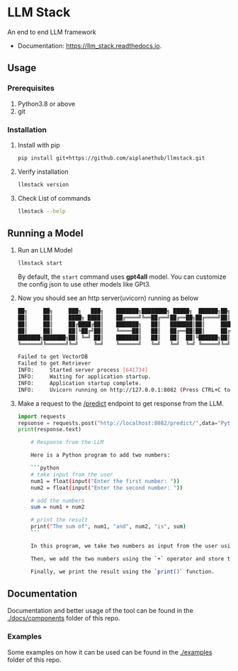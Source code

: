 # LLM Stack

An end to end LLM framework

-   Documentation: https://llm_stack.readthedocs.io.

## Usage

### Prerequisites
1. Python3.8 or above
2. git

### Installation
1. Install with pip
    ```bash
    pip install git+https://github.com/aiplanethub/llmstack.git
    ```
3. Verify installation
    ```bash
    llmstack version
    ```
4. Check List of commands
    ```bash
    llmstack --help
    ```

## Running a Model

1.  Run an LLM Model

    ```bash
    llmstack start
    ```

    By default, the `start` command uses **gpt4all** model. You can customize the config json to use other models like GPt3.

2.  Now you should see an http server(uvicorn) running as below

    ```bash
    ██╗     ██╗     ███╗   ███╗    ███████╗████████╗ █████╗  ██████╗██╗  ██╗
    ██║     ██║     ████╗ ████║    ██╔════╝╚══██╔══╝██╔══██╗██╔════╝██║ ██╔╝
    ██║     ██║     ██╔████╔██║    ███████╗   ██║   ███████║██║     █████╔╝
    ██║     ██║     ██║╚██╔╝██║    ╚════██║   ██║   ██╔══██║██║     ██╔═██╗
    ███████╗███████╗██║ ╚═╝ ██║    ███████║   ██║   ██║  ██║╚██████╗██║  ██╗
    ╚══════╝╚══════╝╚═╝     ╚═╝    ╚══════╝   ╚═╝   ╚═╝  ╚═╝ ╚═════╝╚═╝  ╚═╝

    Failed to get VectorDB
    Failed to get Retriever
    INFO:     Started server process [641734]
    INFO:     Waiting for application startup.
    INFO:     Application startup complete.
    INFO:     Uvicorn running on http://127.0.0.1:8082 (Press CTRL+C to quit)
    ```

3.  Make a request to the [/predict](http://127.0.0.1:8082/predict) endpoint to get response from the LLM.

    ```python
    import requests
    repsonse = requests.post("http://localhost:8082/predict/",data="Python program to add two numbers.")
    print(response.text)
    ```

    ````bash
        # Response from the LLM

        Here is a Python program to add two numbers:

        ```python
        # take input from the user
        num1 = float(input("Enter the first number: "))
        num2 = float(input("Enter the second number: "))

        # add the numbers
        sum = num1 + num2

        # print the result
        print("The sum of", num1, "and", num2, "is", sum)
        ```

        In this program, we take two numbers as input from the user using the `input()` function. We convert the input to float using the `float()` function to handle decimal numbers.

        Then, we add the two numbers using the `+` operator and store the result in the variable `sum`.

        Finally, we print the result using the `print()` function.
    ````

## Documentation
Documentation and better usage of the tool can be found in the [./docs/components](https://github.com/aiplanethub/llmstack/tree/main/docs/components) folder of this repo.

### Examples
Some examples on how it can be used can be found in the [./examples](https://github.com/aiplanethub/llmstack/tree/main/examples) folder of this repo.
